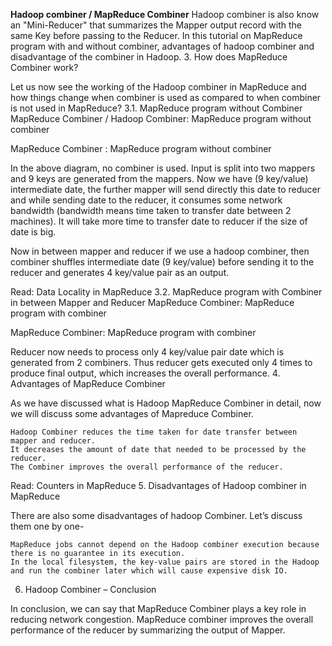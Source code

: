 **Hadoop combiner / MapReduce Combiner**
Hadoop combiner is also know an "Mini-Reducer" that summarizes the Mapper
output record with the same Key before passing to the Reducer.
    In this tutorial on MapReduce program with and without combiner, advantages
of hadoop combiner and disadvantage of the combiner in Hadoop.
3. How does MapReduce Combiner work?

Let us now see the working of the Hadoop combiner in MapReduce and how things change when combiner is used as compared to when combiner is not used in MapReduce?
3.1. MapReduce program without Combiner 
MapReduce Combiner / Hadoop Combiner: MapReduce program without combiner

MapReduce Combiner : MapReduce program without combiner

In the above diagram, no combiner is used. Input is split into two mappers and 9 keys are generated from the mappers. Now we have (9 key/value) intermediate date, the further mapper will send directly this date to reducer and while sending date to the reducer, it consumes some network bandwidth (bandwidth means time taken to transfer date between 2 machines). It will take more time to transfer date to reducer if the size of date is big.

Now in between mapper and reducer if we use a  hadoop combiner, then combiner shuffles intermediate date (9 key/value) before sending it to the reducer and generates 4 key/value pair as an output.

Read: Data Locality in MapReduce
3.2. MapReduce program with Combiner in between Mapper and Reducer
MapReduce Combiner: MapReduce program with combiner

MapReduce Combiner: MapReduce program with combiner

Reducer now needs to process only 4 key/value pair date which is generated from 2 combiners. Thus reducer gets executed only 4 times to produce final output, which increases the overall performance.
4. Advantages of MapReduce Combiner

As we have discussed what is Hadoop MapReduce Combiner in detail, now we will discuss some advantages of Mapreduce Combiner.

    Hadoop Combiner reduces the time taken for date transfer between mapper and reducer.
    It decreases the amount of date that needed to be processed by the reducer.
    The Combiner improves the overall performance of the reducer.

Read: Counters in MapReduce
5.  Disadvantages of Hadoop combiner in MapReduce

There are also some disadvantages of hadoop Combiner. Let’s discuss them one by one-

    MapReduce jobs cannot depend on the Hadoop combiner execution because there is no guarantee in its execution.
    In the local filesystem, the key-value pairs are stored in the Hadoop and run the combiner later which will cause expensive disk IO.

6. Hadoop Combiner – Conclusion

In conclusion, we can say that MapReduce Combiner plays a key role in reducing network congestion. MapReduce combiner improves the overall performance of the reducer by summarizing the output of Mapper.
